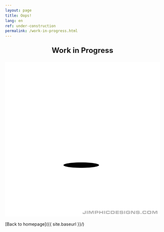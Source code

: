 ```yaml
---
layout: page
title: Oops!
lang: en
ref: under-construction
permalink: /work-in-progress.html
---
```


<p style="text-align: center; font-weight: bold; font-size: 24px;">
  Work in Progress
</p>

<p style="text-align: center;">
  <img src="../assets/images/rabbit-hole.gif" alt="Under Construction" style="max-width: 100%; height: auto;">
</p>

[Back to homepage]({{ site.baseurl }}/)
